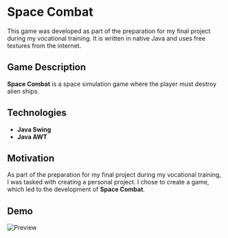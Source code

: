 # Space Combat

This game was developed as part of the preparation for my final project during my vocational training. It is written in native Java and uses free textures from the internet.

## Game Description

**Space Combat** is a space simulation game where the player must destroy alien ships.

## Technologies

- **Java Swing**
- **Java AWT**

## Motivation

As part of the preparation for my final project during my vocational training, I was tasked with creating a personal project. I chose to create a game, which led to the development of **Space Combat**.

## Demo
![Preview](Space-Combat/preview/preview.gif)

